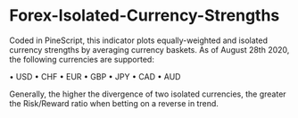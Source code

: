 # Forex-Isolated-Currency-Strengths
Coded in PineScript, this indicator plots equally-weighted and isolated currency strengths by averaging currency baskets. As of August 28th 2020, the following currencies are supported:

•	USD
•	CHF
•	EUR
•	GBP
•	JPY
•	CAD
•	AUD

Generally, the higher the divergence of two isolated currencies, the greater the Risk/Reward ratio when betting on a reverse in trend.
